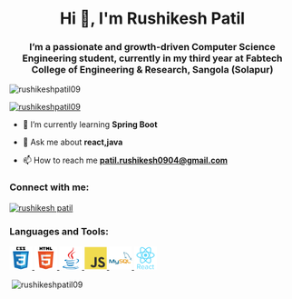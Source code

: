 <h1 align="center">Hi 👋, I'm Rushikesh Patil</h1>
<h3 align="center">I’m a passionate and growth-driven Computer Science Engineering student, currently in my third year at Fabtech College of Engineering & Research, Sangola (Solapur)</h3>

<p align="left"> <img src="https://komarev.com/ghpvc/?username=rushikeshpatil09&label=Profile%20views&color=0e75b6&style=flat" alt="rushikeshpatil09" /> </p>

<p align="left"> <a href="https://github.com/ryo-ma/github-profile-trophy"><img src="https://github-profile-trophy.vercel.app/?username=rushikeshpatil09" alt="rushikeshpatil09" /></a> </p>

- 🌱 I’m currently learning **Spring Boot**

- 💬 Ask me about **react,java**

- 📫 How to reach me **patil.rushikesh0904@gmail.com**

<h3 align="left">Connect with me:</h3>
<p align="left">
<a href="https://linkedin.com/in/rushikesh patil" target="blank"><img align="center" src="https://raw.githubusercontent.com/rahuldkjain/github-profile-readme-generator/master/src/images/icons/Social/linked-in-alt.svg" alt="rushikesh patil" height="30" width="40" /></a>
</p>

<h3 align="left">Languages and Tools:</h3>
<p align="left"> <a href="https://www.w3schools.com/css/" target="_blank" rel="noreferrer"> <img src="https://raw.githubusercontent.com/devicons/devicon/master/icons/css3/css3-original-wordmark.svg" alt="css3" width="40" height="40"/> </a> <a href="https://www.w3.org/html/" target="_blank" rel="noreferrer"> <img src="https://raw.githubusercontent.com/devicons/devicon/master/icons/html5/html5-original-wordmark.svg" alt="html5" width="40" height="40"/> </a> <a href="https://www.java.com" target="_blank" rel="noreferrer"> <img src="https://raw.githubusercontent.com/devicons/devicon/master/icons/java/java-original.svg" alt="java" width="40" height="40"/> </a> <a href="https://developer.mozilla.org/en-US/docs/Web/JavaScript" target="_blank" rel="noreferrer"> <img src="https://raw.githubusercontent.com/devicons/devicon/master/icons/javascript/javascript-original.svg" alt="javascript" width="40" height="40"/> </a> <a href="https://www.mysql.com/" target="_blank" rel="noreferrer"> <img src="https://raw.githubusercontent.com/devicons/devicon/master/icons/mysql/mysql-original-wordmark.svg" alt="mysql" width="40" height="40"/> </a> <a href="https://reactjs.org/" target="_blank" rel="noreferrer"> <img src="https://raw.githubusercontent.com/devicons/devicon/master/icons/react/react-original-wordmark.svg" alt="react" width="40" height="40"/> </a> </p>

<p>&nbsp;<img align="center" src="https://github-readme-stats.vercel.app/api?username=rushikeshpatil09&show_icons=true&locale=en" alt="rushikeshpatil09" /></p>

